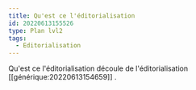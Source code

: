 ```yaml
---
title: Qu'est ce l'éditorialisation
id: 20220613155526
type: Plan lvl2
tags:
  - Editorialisation
---
```


Qu'est ce l'éditorialisation découle de l'éditorialisation [[générique:20220613154659]] .